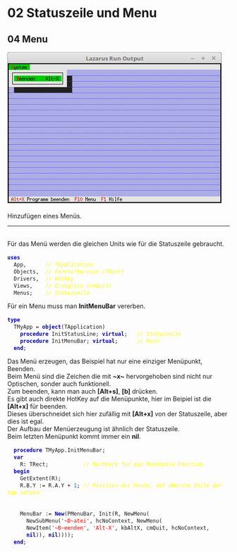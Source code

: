 <html>
    <b><h1>02 Statuszeile und Menu</h1></b>
    <b><h2>04 Menu</h2></b>
<img src="image.png" alt="Selfhtml"><br><br>
Hinzufügen eines Menüs.<br>
<hr><br>
Für das Menü werden die gleichen Units wie für die Statuszeile gebraucht.<br>
<pre><code><b><font color="0000BB">uses</font></b>
  App,      <i><font color="#FFFF00">// TApplication</font></i>
  Objects,  <i><font color="#FFFF00">// Fensterbereich (TRect)</font></i>
  Drivers,  <i><font color="#FFFF00">// Hotkey</font></i>
  Views,    <i><font color="#FFFF00">// Ereigniss (cmQuit)</font></i>
  Menus;    <i><font color="#FFFF00">// Statuszeile</font></i></code></pre>
Für ein Menu muss man <b>InitMenuBar</b> vererben.<br>
<pre><code><b><font color="0000BB">type</font></b>
  TMyApp = <b><font color="0000BB">object</font></b>(TApplication)
    <b><font color="0000BB">procedure</font></b> InitStatusLine; <b><font color="0000BB">virtual</font></b>;   <i><font color="#FFFF00">// Statuszeile</font></i>
    <b><font color="0000BB">procedure</font></b> InitMenuBar; <b><font color="0000BB">virtual</font></b>;      <i><font color="#FFFF00">// Menü</font></i>
  <b><font color="0000BB">end</font></b>;</code></pre>
Das Menü erzeugen, das Beispiel hat nur eine einziger Menüpunkt, Beenden.<br>
Beim Menü sind die Zeichen die mit <b>~x~</b> hervorgehoben sind nicht nur Optischen, sonder auch funktionell.<br>
Zum beenden, kann man auch <b>[Alt+s]</b>, <b>[b]</b> drücken.<br>
Es gibt auch direkte HotKey auf die Menüpunkte, hier im Beipiel ist die <b>[Alt+x]</b> für beenden.<br>
Dieses überschneidet sich hier zufällig mit <b>[Alt+x]</b> von der Statuszeile, aber dies ist egal.<br>
Der Aufbau der Menüerzeugung ist ähnlich der Statuszeile.<br>
Beim letzten Menüpunkt kommt immer ein <b>nil</b>.<br>
<pre><code>  <b><font color="0000BB">procedure</font></b> TMyApp.InitMenuBar;
  <b><font color="0000BB">var</font></b>
    R: TRect;           <i><font color="#FFFF00">// Rechteck für die Memüzeile Position.</font></i>
  <b><font color="0000BB">begin</font></b>
    GetExtent(R);
    R.B.Y := R.A.Y + <font color="#0077BB">1</font>; <i><font color="#FFFF00">// Position des Menüs, auf oberste Zeile der App setzen.</font></i>
<br>
    MenuBar := <b><font color="0000BB">New</font></b>(PMenuBar, Init(R, NewMenu(
      NewSubMenu(<font color="#FF0000">'~D~atei'</font>, hcNoContext, NewMenu(
      NewItem(<font color="#FF0000">'~B~eenden'</font>, <font color="#FF0000">'Alt-X'</font>, kbAltX, cmQuit, hcNoContext,
      <b><font color="0000BB">nil</font></b>)), <b><font color="0000BB">nil</font></b>))));
  <b><font color="0000BB">end</font></b>;</code></pre>
<br>
</html>
